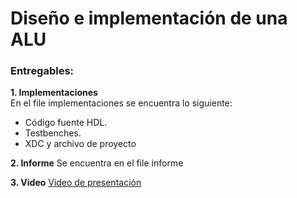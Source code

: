 # Diseño e implementación de una ALU 

### Entregables:
**1. Implementaciones**  
En el file implementaciones se encuentra lo siguiente: 
- Código fuente HDL.
- Testbenches.
- XDC y archivo de proyecto

**2. Informe**
Se encuentra en el file informe


**3. Video**
[Video de presentación]( https://www.canva.com/design/DAG2U6kH1kc/RF2-V36vkl_MUPI_XD5f-w/edit?utm_content=DAG2U6kH1kc&utm_campaign=designshare&utm_medium=link2&utm_source=sharebutton)
